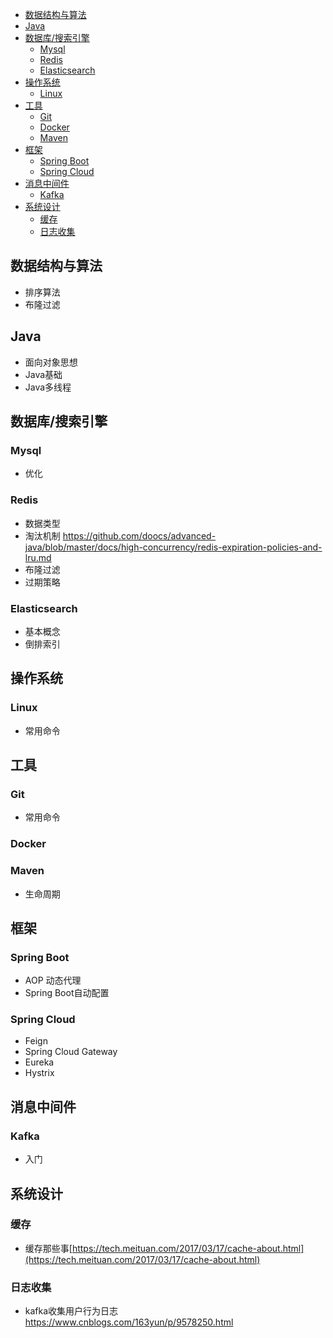 
 * [数据结构与算法](#数据结构与算法)
 * [Java](#java)
 * [数据库/搜索引擎](#数据库搜索引擎)
     * [Mysql](#mysql)
     * [Redis](#redis)
     * [Elasticsearch](#elasticsearch)
 * [操作系统](#操作系统)
     * [Linux](#linux)
 * [工具](#工具)
     * [Git](#git)
     * [Docker](#docker)
     * [Maven](#maven)
 * [框架](#框架)
     * [Spring Boot](#spring-boot)
     * [Spring Cloud](#spring-cloud)
 * [消息中间件](#消息中间件)
     * [Kafka](#kafka)
 * [系统设计](#系统设计)
     * [缓存](#缓存)
     * [日志收集](#日志收集)


## 数据结构与算法
- 排序算法
- 布隆过滤

## Java
- 面向对象思想
- Java基础
- Java多线程

## 数据库/搜索引擎
### Mysql
- 优化
###  Redis
- 数据类型
- 淘汰机制
https://github.com/doocs/advanced-java/blob/master/docs/high-concurrency/redis-expiration-policies-and-lru.md
- 布隆过滤
-  过期策略
###  Elasticsearch
- 基本概念
- 倒排索引

## 操作系统
###  Linux
- 常用命令

## 工具
###  Git
- 常用命令
###  Docker
### Maven
- 生命周期

## 框架
###  Spring Boot
- AOP  动态代理
- Spring Boot自动配置
###  Spring Cloud
- Feign
- Spring Cloud Gateway
- Eureka
- Hystrix

## 消息中间件
###  Kafka
- 入门

## 系统设计
### 缓存
- 缓存那些事[https://tech.meituan.com/2017/03/17/cache-about.html](https://tech.meituan.com/2017/03/17/cache-about.html)
### 日志收集
- kafka收集用户行为日志
https://www.cnblogs.com/163yun/p/9578250.html

